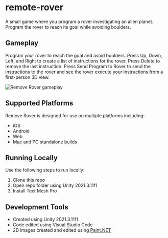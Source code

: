 # remote-rover
A small game where you program a rover investigating an alien planet. Program the rover to reach its goal while avoiding boulders.

## Gameplay
Program your rover to reach the goal and avoid boulders. Press Up, Down, Left, and Right to create a list of instructions for the rover. Press Delete to remove the last instruction. Press Send Program to Rover to send the instructions to the rover and see the rover execute your instructions from a first-person 3D view.

![Remove Rover gameplay](https://github.com/mklewandowski/remote-rover/blob/main/Assets/Images/remote-robot-gameplay.gif?raw=true)

## Supported Platforms
Remove Rover is designed for use on multiple platforms including:
- iOS
- Android
- Web
- Mac and PC standalone builds

## Running Locally
Use the following steps to run locally:
1. Clone this repo
2. Open repo folder using Unity 2021.3.11f1
3. Install Text Mesh Pro

## Development Tools
- Created using Unity 2021.3.11f1
- Code edited using Visual Studio Code
- 2D images created and edited using [Paint.NET](https://www.getpaint.net/)